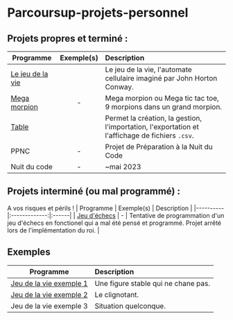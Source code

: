 # Parcoursup-projets-personnel

## Projets propres et terminé :

| Programme | Exemple(s) | Description |
|----------|:-------------:|:------|
| [Le jeu de la vie](https://github.com/FofoIsOnInternet/Parcoursup-projets-personnel/blob/99a2abd922488b76c7aeb2cb6260d39a0a373686/Programmes/le_jeu_de_la_vie.py) |  | Le jeu de la vie, l'automate cellulaire imaginé par John Horton Conway. |
| [Mega morpion](https://github.com/FofoIsOnInternet/Parcoursup-projets-personnel/blob/99a2abd922488b76c7aeb2cb6260d39a0a373686/Programmes/mega%20morpion.py) | - | Mega morpion ou Mega tic tac toe, 9 morpions dans un grand morpion. |
| [Table](https://github.com/FofoIsOnInternet/Parcoursup-projets-personnel/blob/4bec9ec92af2f0631cfb6b24c9a4417f88589a8f/Programmes/table.py) | | Permet la création, la gestion, l'importation, l'exportation et l'affichage de fichiers `.csv`. |
| PPNC | - | Projet de Préparation à la Nuit du Code |
| Nuit du code | - | ~mai 2023 |

## Projets interminé (ou mal programmé) :
A vos risques et périls !
| Programme | Exemple(s) | Description |
|----------|:-------------:|:------|
| [Jeu d'échecs](https://github.com/FofoIsOnInternet/Parcoursup-projets-personnel/blob/99a2abd922488b76c7aeb2cb6260d39a0a373686/Programmes/chess.py) | - | Tentative de programmation d'un jeu d'échecs en fonctionel qui a mal été pensé et programmé. Projet arrêté lors de l'implémentation du roi. |
## Exemples
| Programme | Description |
|----------|:------|
| [Jeu de la vie exemple 1](https://github.com/FofoIsOnInternet/Parcoursup-projets-personnel/blob/4bec9ec92af2f0631cfb6b24c9a4417f88589a8f/Exemples/le%20jeu%20de%20la%20vie%20exemple%200.py) | Une figure stable qui ne chane pas. |
| [Jeu de la vie exemple 2](https://github.com/FofoIsOnInternet/Parcoursup-projets-personnel/blob/4bec9ec92af2f0631cfb6b24c9a4417f88589a8f/Exemples/le%20jeu%20de%20la%20vie%20exemple%201.py) | Le clignotant. |
| Jeu de la vie exemple 3 | Situation quelconque. |
